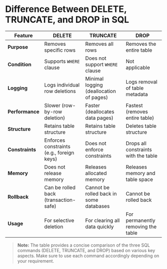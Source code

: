 
# Difference Between DELETE, TRUNCATE, and DROP in SQL

| **Feature**       | **DELETE**                                | **TRUNCATE**                               | **DROP**                                |
|-------------------|-------------------------------------------|--------------------------------------------|-----------------------------------------|
| **Purpose**        | Removes specific rows                    | Removes all rows                           | Removes the entire table                |
| **Condition**      | Supports `WHERE` clause                  | Does not support `WHERE` clause            | Not applicable                          |
| **Logging**        | Logs individual row deletions            | Minimal logging (deallocation of pages)    | Logs removal of table metadata          |
| **Performance**    | Slower (row-by-row deletion)             | Faster (deallocates data pages)            | Fastest (removes entire table)          |
| **Structure**      | Retains table structure                  | Retains table structure                    | Deletes table structure                 |
| **Constraints**    | Enforces constraints (e.g., foreign keys)| Does not enforce constraints               | Drops all constraints with the table    |
| **Memory**         | Does not release memory                  | Releases allocated memory                  | Releases memory and table space         |
| **Rollback**       | Can be rolled back (transaction-safe)    | Cannot be rolled back in some databases    | Cannot be rolled back                   |
| **Usage**          | For selective deletion                   | For clearing all data quickly              | For permanently removing the table      |

> **Note:** The table provides a concise comparison of the three SQL commands (DELETE, TRUNCATE, and DROP) based on various key aspects. Make sure to use each command accordingly depending on your requirement.
